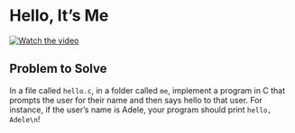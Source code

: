 # Hello, It’s Me

[![Watch the video](https://img.youtube.com/vi/YQHsXMglC9A/0.jpg)](https://youtu.be/YQHsXMglC9A?si=S_d9V5XUZurN-l4c)

## Problem to Solve

In a file called `hello.c`, in a folder called `me`, implement a program in C that prompts the user for their name and then says hello to that user. For instance, if the user’s name is Adele, your program should print `hello, Adele\n`!
